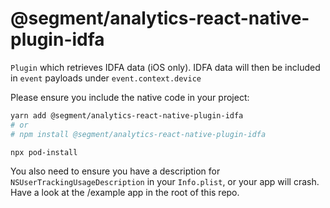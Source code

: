 # @segment/analytics-react-native-plugin-idfa

`Plugin` which retrieves IDFA data (iOS only). IDFA data will then be included in `event` payloads under `event.context.device`

Please ensure you include the native code in your project:

```sh
yarn add @segment/analytics-react-native-plugin-idfa
# or
# npm install @segment/analytics-react-native-plugin-idfa

npx pod-install
```

You also need to ensure you have a description for `NSUserTrackingUsageDescription` in your `Info.plist`, or your app will crash. Have a look at the /example app in the root of this repo.
